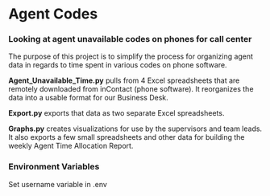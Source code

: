 # Agent Codes
### Looking at agent unavailable codes on phones for call center

The purpose of this project is to simplify the process for organizing agent
data in regards to time spent in various codes on phone software.

**Agent_Unavailable_Time.py** pulls from 4 Excel spreadsheets that are
remotely downloaded from inContact (phone software). It reorganizes the data
into a usable format for our Business Desk.

**Export.py** exports that data as two separate Excel spreadsheets.

**Graphs.py** creates visualizations for use by the supervisors and team leads. It
also exports a few small spreadsheets and other data for building the weekly
Agent Time Allocation Report.

### Environment Variables
Set username variable in .env

